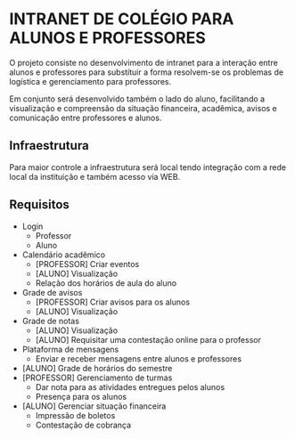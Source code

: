 # INTRANET DE COLÉGIO PARA ALUNOS E PROFESSORES
O projeto consiste no desenvolvimento de intranet para a interação entre alunos e professores para substítuir a forma resolvem-se os problemas de logística e gerenciamento para professores. 

Em conjunto será desenvolvido também o lado do aluno, facilitando a visualização e compreensão da situação financeira, acadêmica, avisos e comunicação entre professores e alunos.

## Infraestrutura
Para maior controle a infraestrutura será local tendo integração com a rede local da instituição e também acesso via WEB.

## Requisitos

- Login
    * Professor
    * Aluno
- Calendário acadêmico
    * [PROFESSOR] Criar eventos
    * [ALUNO] Visualização
    * Relação dos horários de aula do aluno
- Grade de avisos
    * [PROFESSOR] Criar avisos para os alunos
    * [ALUNO] Visualização
- Grade de notas
    * [ALUNO] Visualização
    * [ALUNO] Requisitar uma contestação online para o professor
- Plataforma de mensagens
    * Enviar e receber mensagens entre alunos e professores
- [ALUNO] Grade de horários do semestre
- [PROFESSOR] Gerenciamento de turmas
    * Dar nota para as atividades entregues pelos alunos
    * Presença para os alunos
- [ALUNO] Gerenciar situação financeira
    * Impressão de boletos
    * Contestação de cobrança

